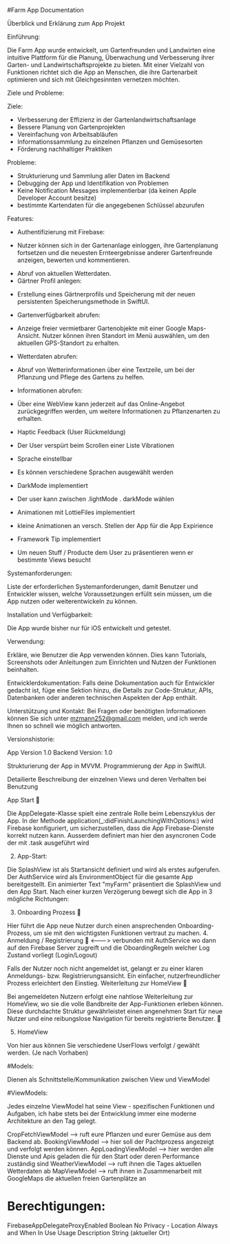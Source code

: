 #Farm App Documentation

Überblick und Erklärung zum App Projekt

Einführung:

Die Farm App wurde entwickelt, um Gartenfreunden und Landwirten eine intuitive Plattform 
für die Planung, Überwachung und Verbesserung ihrer Garten- und Landwirtschaftsprojekte zu bieten. 
Mit einer Vielzahl von Funktionen richtet sich die App an Menschen, die ihre Gartenarbeit optimieren und sich mit Gleichgesinnten vernetzen möchten.

Ziele und Probleme:

Ziele:

- Verbesserung der Effizienz in der Gartenlandwirtschaftsanlage
- Bessere Planung von Gartenprojekten
- Vereinfachung von Arbeitsabläufen
- Informationssammlung zu einzelnen Pflanzen und Gemüsesorten
- Förderung nachhaltiger Praktiken

Probleme:

- Strukturierung und Sammlung aller Daten im Backend
- Debugging der App und Identifikation von Problemen
- Keine Notification Messages implementierbar (da keinen Apple Developer Account besitze)
- bestimmte Kartendaten für die angegebenen Schlüssel abzurufen

Features:

* Authentifizierung mit Firebase:
- Nutzer können sich in der Gartenanlage einloggen, ihre Gartenplanung fortsetzen und die neuesten Ernteergebnisse anderer Gartenfreunde anzeigen, bewerten und kommentieren.
* Abruf von aktuellen Wetterdaten.
* Gärtner Profil anlegen:
- Erstellung eines Gärtnerprofils und Speicherung mit der neuen persistenten Speicherungsmethode in SwiftUI.
* Gartenverfügbarkeit abrufen:
- Anzeige freier vermietbarer Gartenobjekte mit einer Google Maps-Ansicht. Nutzer können ihren Standort im Menü auswählen, um den aktuellen GPS-Standort zu erhalten.
* Wetterdaten abrufen:
- Abruf von Wetterinformationen über eine Textzeile, um bei der Pflanzung und Pflege des Gartens zu helfen.
* Informationen abrufen:
- Über eine WebView kann jederzeit auf das Online-Angebot zurückgegriffen werden, um weitere Informationen zu Pflanzenarten zu erhalten.
* Haptic Feedback (User Rückmeldung)
- Der User verspürt beim Scrollen einer Liste Vibrationen
* Sprache einstellbar
- Es können verschiedene Sprachen ausgewählt werden
* DarkMode implementiert
- Der user kann zwischen .lightMode . darkMode wählen 
* Animationen mit LottieFiles implementiert
- kleine Animationen an versch. Stellen der App für die App Expirience

* Framework Tip implementiert
- Um neuen Stuff / Producte dem User zu präsentieren wenn er bestimmte Views besucht

Systemanforderungen:

Liste der erforderlichen Systemanforderungen, damit Benutzer und Entwickler wissen, welche Voraussetzungen erfüllt sein müssen, 
um die App nutzen oder weiterentwickeln zu können.

Installation und Verfügbarkeit:

Die App wurde bisher nur für iOS entwickelt und getestet.

Verwendung:

Erkläre, wie Benutzer die App verwenden können. Dies kann Tutorials, Screenshots oder Anleitungen 
zum Einrichten und Nutzen der Funktionen beinhalten.

Entwicklerdokumentation:
Falls deine Dokumentation auch für Entwickler gedacht ist, füge eine Sektion hinzu, die Details zur Code-Struktur, APIs, Datenbanken oder anderen technischen Aspekten der App enthält.

Unterstützung und Kontakt:
Bei Fragen oder benötigten Informationen können Sie sich unter mzmann252@gmail.com melden, und ich werde Ihnen so schnell wie möglich antworten.

Versionshistorie:

App Version 1.0 
Backend Version: 1.0

Strukturierung der App in MVVM.
Programmierung der App in SwiftUI.


Detailierte Beschreibung der einzelnen Views und deren Verhalten bei Benutzung

App Start 🚀

Die AppDelegate-Klasse spielt eine zentrale Rolle beim Lebenszyklus der App. In der Methode application(_:didFinishLaunchingWithOptions:) wird Firebase konfiguriert, um sicherzustellen, dass die App Firebase-Dienste korrekt nutzen kann.
    Ausserdem definiert man hier den asyncronen Code der mit .task ausgeführt wird 

2. App-Start:

Die SplashView ist als Startansicht definiert und wird als erstes aufgerufen. Der AuthService wird als EnvironmentObject für die gesamte App bereitgestellt. Ein animierter Text "myFarm" präsentiert die SplashView und den App Start. Nach einer kurzen Verzögerung bewegt sich die App in 3 mögliche Richtungen:

3. Onboarding Prozess 🌈

Hier führt die App neue Nutzer durch einen ansprechenden Onboarding-Prozess, um sie mit den wichtigsten Funktionen vertraut zu machen.
4. Anmeldung / Registrierung 📝 <---> verbunden mit AuthService wo dann auf den Firebase Server zugreift und die OboardingRegeln welcher Log Zustand vorliegt (Login/Logout)

Falls der Nutzer noch nicht angemeldet ist, gelangt er zu einer klaren Anmeldungs- bzw. Registrierungsansicht. Ein einfacher, nutzerfreundlicher Prozess erleichtert den Einstieg.
Weiterleitung zur HomeView 🏡

Bei angemeldeten Nutzern erfolgt eine nahtlose Weiterleitung zur HomeView, wo sie die volle Bandbreite der App-Funktionen erleben können.
Diese durchdachte Struktur gewährleistet einen angenehmen Start für neue Nutzer und eine reibungslose Navigation für bereits registrierte Benutzer. 🌟

5. HomeView

Von hier aus können Sie verschiedene UserFlows verfolgt / gewählt werden. (Je nach Vorhaben)


#Models:

Dienen als Schnittstelle/Kommunikation zwischen View und ViewModel




#ViewModels:

Jedes einzelne ViewModel hat seine View - spezifischen Funktionen und Aufgaben,
ich habe stets bei der Entwicklung immer eine moderne Architekture an den Tag gelegt.

CropFetchViewModel --> ruft eure Pflanzen und eurer Gemüse aus dem Backend ab.
BookingViewModel --> hier soll der Pachtprozess angezeigt und verfolgt werden können.
AppLoadingViewModel --> hier werden alle Dienste und Apis geladen die für den Start oder deren Performance zuständig sind
WeatherViewModel --> ruft ihnen die Tages aktuellen Wetterdaten ab
MapViewModel --> ruft ihnen in Zusammenarbeit mit GoogleMaps die aktuellen freien Gartenplätze an


# Berechtigungen:

FirebaseAppDelegateProxyEnabled Boolean No
Privacy - Location Always and When In Use Usage Description String (aktueller Ort)
